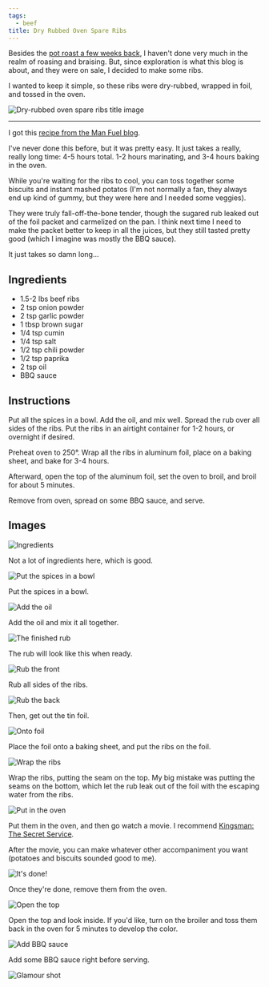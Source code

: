 ```yaml
---
tags:
  - beef
title: Dry Rubbed Oven Spare Ribs
---
```


Besides the [pot roast a few weeks back](/recipe/2015/06/21/italian-style-pot-roast),
I haven't done very much in the realm of roasing and braising. But, since exploration
is what this blog is about, and they were on sale, I decided to make some ribs.

I wanted to keep it simple, so these ribs were dry-rubbed, wrapped in foil, and
tossed in the oven.

![Dry-rubbed oven spare ribs title image](title.jpg)

---

I got this [recipe from the Man Fuel
blog](http://manfuelblog.com/2013/07/18/dry-rubbed-fall-off-the-bone-beef-ribs-in-the-oven/).

I've never done this before, but it was pretty easy. It just takes a really,
really long time: 4-5 hours total. 1-2 hours marinating, and 3-4 hours baking
in the oven.

While you're waiting for the ribs to cool, you can toss together some biscuits
and instant mashed potatos (I'm not normally a fan, they always end up kind of
gummy, but they were here and I needed some veggies).

They were truly fall-off-the-bone tender, though the sugared rub leaked out of
the foil packet and carmelized on the pan. I think next time I need to make the
packet better to keep in all the juices, but they still tasted pretty good
(which I imagine was mostly the BBQ sauce).

It just takes so damn long...

## Ingredients

* 1.5-2 lbs beef ribs
* 2 tsp onion powder
* 2 tsp garlic powder
* 1 tbsp brown sugar
* 1/4 tsp cumin
* 1/4 tsp salt
* 1/2 tsp chili powder
* 1/2 tsp paprika
* 2 tsp oil
* BBQ sauce

## Instructions

Put all the spices in a bowl. Add the oil, and mix well. Spread the rub over
all sides of the ribs. Put the ribs in an airtight container for 1-2 hours, or
overnight if desired.

Preheat oven to 250°. Wrap all the ribs in aluminum foil, place on a
baking sheet, and bake for 3-4 hours.

Afterward, open the top of the aluminum foil, set the oven to broil, and broil
for about 5 minutes.

Remove from oven, spread on some BBQ sauce, and serve.

## Images

![Ingredients](01-ingredients.jpg)

Not a lot of ingredients here, which is good.

![Put the spices in a bowl](02-spices.jpg)

Put the spices in a bowl.

![Add the oil](03-oil.jpg)

Add the oil and mix it all together.

![The finished rub](04-the-rub.jpg)

The rub will look like this when ready.

![Rub the front](05-front-rub.jpg)

Rub all sides of the ribs.

![Rub the back](06-back-rub.jpg)

Then, get out the tin foil.

![Onto foil](07-onto-foil.jpg)

Place the foil onto a baking sheet, and put the ribs on the foil.

![Wrap the ribs](08-wrapped.jpg)

Wrap the ribs, putting the seam on the top. My big mistake was putting
the seams on the bottom, which let the rub leak out of the foil with the
escaping water from the ribs.

![Put in the oven](09-ovened.jpg)

Put them in the oven, and then go watch a movie. I recommend [Kingsman:
The Secret Service](http://www.imdb.com/title/tt2802144/).

After the movie, you can make whatever other accompaniment you want
(potatoes and biscuits sounded good to me).

![It's done!](10-done.jpg)

Once they're done, remove them from the oven.

![Open the top](11-opened.jpg)

Open the top and look inside. If you'd like, turn on the broiler and
toss them back in the oven for 5 minutes to develop the color.

![Add BBQ sauce](12-sauced.jpg)

Add some BBQ sauce right before serving.

![Glamour shot](13-glamour-shot.jpg)

